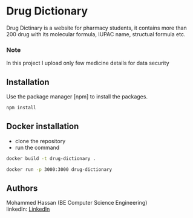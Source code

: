 # Drug Dictionary
Drug Dictinary is a website for pharmacy students, it contains more than 200 drug with its molecular formula, IUPAC name, structual formula etc.

### Note
In this project I upload only few medicine details for data security

## Installation
Use the package manager [npm] to install the packages.

```bash
npm install 
```
## Docker installation
- clone the repository
- run the command  
```bash
docker build -t drug-dictionary .

docker run -p 3000:3000 drug-dictionary
```


## Authors
Mohammed Hassan (BE Computer Science Engineering) \
linkedIn: <a href="https://www.linkedin.com/in/mohammed-hassan-343b00215" target="_blank">LinkedIn</a>



